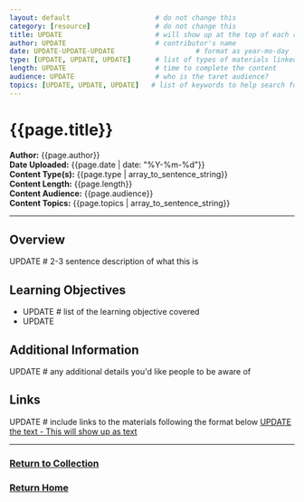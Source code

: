 ```yaml
---
layout: default                     # do not change this
category: [resource]                # do not change this
title: UPDATE                       # will show up at the top of each resource page
author: UPDATE                      # contributor's name
date: UPDATE-UPDATE-UPDATE                    # format as year-mo-day
type: [UPDATE, UPDATE, UPDATE]      # list of types of materials linked to (e.g. full course, lecture slides, notebooks, etc)
length: UPDATE                      # time to complete the content
audience: UPDATE                    # who is the taret audience?
topics: [UPDATE, UPDATE, UPDATE]   # list of keywords to help search for concepts covered
---
```

# {{page.title}}  
**Author:** {{page.author}}  
**Date Uploaded:** {{page.date | date: "%Y-%m-%d"}}  
**Content Type(s):** {{page.type | array_to_sentence_string}}  
**Content Length:** {{page.length}}  
**Content Audience:** {{page.audience}}  
**Content Topics:** {{page.topics | array_to_sentence_string}}  
* * *

## Overview
UPDATE              # 2-3 sentence description of what this is

## Learning Objectives
* UPDATE            # list of the learning objective covered
* UPDATE

## Additional Information
UPDATE  # any additional details you'd like people to be aware of

## Links
UPDATE              # include links to the materials following the format below
[UPDATE the text - This will show up as text](https://linktoyourmaterials.com)

* * *
### [Return to Collection](https://bafflerbach.github.io/DSM-CORE/resource-collection)
### [Return Home](https://bafflerbach.github.io/DSM-CORE)

